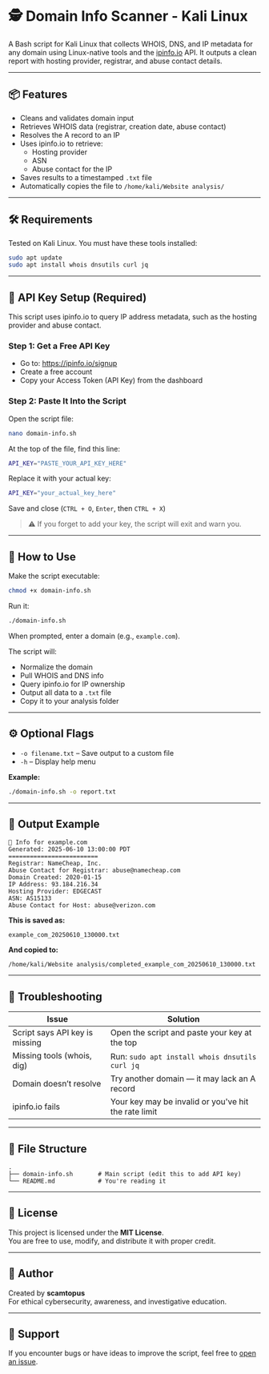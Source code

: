 # 🕵️ Domain Info Scanner - Kali Linux

A Bash script for Kali Linux that collects WHOIS, DNS, and IP metadata for any domain using Linux-native tools and the [ipinfo.io](https://ipinfo.io/) API. It outputs a clean report with hosting provider, registrar, and abuse contact details.

---

## 📦 Features

- Cleans and validates domain input
- Retrieves WHOIS data (registrar, creation date, abuse contact)
- Resolves the A record to an IP
- Uses ipinfo.io to retrieve:
  - Hosting provider
  - ASN
  - Abuse contact for the IP
- Saves results to a timestamped `.txt` file
- Automatically copies the file to `/home/kali/Website analysis/`

---

## 🛠️ Requirements

Tested on Kali Linux. You must have these tools installed:

```bash
sudo apt update
sudo apt install whois dnsutils curl jq
```

---

## 🔐 API Key Setup (Required)

This script uses ipinfo.io to query IP address metadata, such as the hosting provider and abuse contact.

### Step 1: Get a Free API Key

- Go to: https://ipinfo.io/signup  
- Create a free account  
- Copy your Access Token (API Key) from the dashboard  

### Step 2: Paste It Into the Script

Open the script file:

```bash
nano domain-info.sh
```

At the top of the file, find this line:

```bash
API_KEY="PASTE_YOUR_API_KEY_HERE"
```

Replace it with your actual key:

```bash
API_KEY="your_actual_key_here"
```

Save and close (`CTRL + O`, `Enter`, then `CTRL + X`)

> ⚠️ If you forget to add your key, the script will exit and warn you.

---

## 🚀 How to Use

Make the script executable:

```bash
chmod +x domain-info.sh
```

Run it:

```bash
./domain-info.sh
```

When prompted, enter a domain (e.g., `example.com`).

The script will:

- Normalize the domain
- Pull WHOIS and DNS info
- Query ipinfo.io for IP ownership
- Output all data to a `.txt` file
- Copy it to your analysis folder

---

## ⚙️ Optional Flags

- `-o filename.txt` – Save output to a custom file  
- `-h` – Display help menu

**Example:**

```bash
./domain-info.sh -o report.txt
```

---

## 📁 Output Example

```
📄 Info for example.com
Generated: 2025-06-10 13:00:00 PDT
=========================
Registrar: NameCheap, Inc.
Abuse Contact for Registrar: abuse@namecheap.com
Domain Created: 2020-01-15
IP Address: 93.184.216.34
Hosting Provider: EDGECAST
ASN: AS15133
Abuse Contact for Host: abuse@verizon.com
```

**This is saved as:**

```
example_com_20250610_130000.txt
```

**And copied to:**

```
/home/kali/Website analysis/completed_example_com_20250610_130000.txt
```

---

## 🧯 Troubleshooting

| Issue                         | Solution                                                    |
|------------------------------|-------------------------------------------------------------|
| Script says API key is missing | Open the script and paste your key at the top              |
| Missing tools (whois, dig)   | Run: `sudo apt install whois dnsutils curl jq`             |
| Domain doesn’t resolve       | Try another domain — it may lack an A record               |
| ipinfo.io fails              | Your key may be invalid or you've hit the rate limit       |

---

## 📂 File Structure

```
.
├── domain-info.sh       # Main script (edit this to add API key)
└── README.md            # You're reading it
```

---

## 📜 License

This project is licensed under the **MIT License**.  
You are free to use, modify, and distribute it with proper credit.

---

## 🙋 Author

Created by **scamtopus**  
For ethical cybersecurity, awareness, and investigative education.

---

## 🙋 Support

If you encounter bugs or have ideas to improve the script, feel free to [open an issue](https://github.com/scamtopus/-Domain-Info-Scanner-Kali-Linux-/issues).

